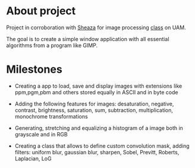 # About project

Project in corroboration with [Sheaza](https://github.com/Sheaza) for image processing [class](https://fraktal.faculty.wmi.amu.edu.pl/image_processing/) on UAM.


The goal is to create a simple window application with all essential algorithms from a program like GIMP.


# Milestones 

* Creating a app to load, save and display images with extensions like ppm,pgm,pbm and others stored equally in ASCII and in byte code


* Adding the following features for images: desaturation, negative, contrast, brightness, saturation, sum, subtraction, multiplication, monochrome transformations


* Generating, stretching and equalizing a histogram of a image both in grayscale and in RGB


* Creating a class that allows to define custom convolution mask, adding filters: uniform blur, gaussian blur, sharpen, Sobel, Previtt, Roberts, Laplacian, LoG